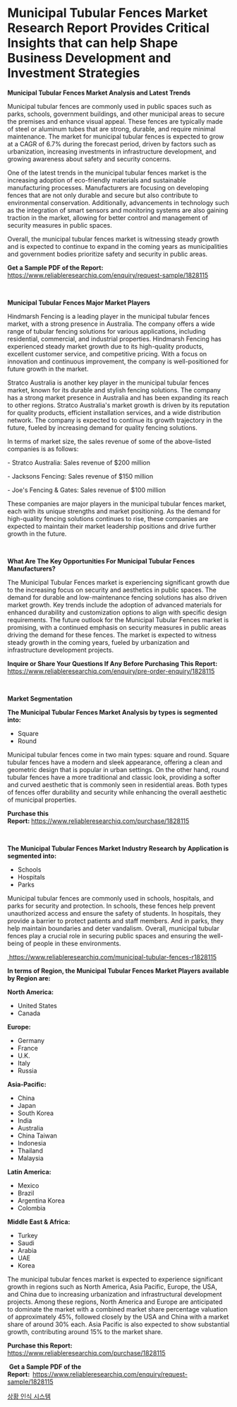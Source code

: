 <p><h1>Municipal Tubular Fences Market Research Report Provides Critical Insights that can help Shape Business Development and Investment Strategies</h1></p><p><strong>Municipal Tubular Fences Market Analysis and Latest Trends</strong></p>
<p><p>Municipal tubular fences are commonly used in public spaces such as parks, schools, government buildings, and other municipal areas to secure the premises and enhance visual appeal. These fences are typically made of steel or aluminum tubes that are strong, durable, and require minimal maintenance. The market for municipal tubular fences is expected to grow at a CAGR of 6.7% during the forecast period, driven by factors such as urbanization, increasing investments in infrastructure development, and growing awareness about safety and security concerns.</p><p>One of the latest trends in the municipal tubular fences market is the increasing adoption of eco-friendly materials and sustainable manufacturing processes. Manufacturers are focusing on developing fences that are not only durable and secure but also contribute to environmental conservation. Additionally, advancements in technology such as the integration of smart sensors and monitoring systems are also gaining traction in the market, allowing for better control and management of security measures in public spaces.</p><p>Overall, the municipal tubular fences market is witnessing steady growth and is expected to continue to expand in the coming years as municipalities and government bodies prioritize safety and security in public areas.</p></p>
<p><strong>Get a Sample PDF of the Report:&nbsp;</strong> <a href="https://www.reliableresearchiq.com/enquiry/request-sample/1828115">https://www.reliableresearchiq.com/enquiry/request-sample/1828115</a></p>
<p>&nbsp;</p>
<p><strong>Municipal Tubular Fences Major Market Players</strong></p>
<p><p>Hindmarsh Fencing is a leading player in the municipal tubular fences market, with a strong presence in Australia. The company offers a wide range of tubular fencing solutions for various applications, including residential, commercial, and industrial properties. Hindmarsh Fencing has experienced steady market growth due to its high-quality products, excellent customer service, and competitive pricing. With a focus on innovation and continuous improvement, the company is well-positioned for future growth in the market.</p><p>Stratco Australia is another key player in the municipal tubular fences market, known for its durable and stylish fencing solutions. The company has a strong market presence in Australia and has been expanding its reach to other regions. Stratco Australia's market growth is driven by its reputation for quality products, efficient installation services, and a wide distribution network. The company is expected to continue its growth trajectory in the future, fueled by increasing demand for quality fencing solutions.</p><p>In terms of market size, the sales revenue of some of the above-listed companies is as follows:</p><p>- Stratco Australia: Sales revenue of $200 million</p><p>- Jacksons Fencing: Sales revenue of $150 million</p><p>- Joe's Fencing & Gates: Sales revenue of $100 million</p><p>These companies are major players in the municipal tubular fences market, each with its unique strengths and market positioning. As the demand for high-quality fencing solutions continues to rise, these companies are expected to maintain their market leadership positions and drive further growth in the future.</p></p>
<p>&nbsp;</p>
<p><strong>What Are The Key Opportunities For Municipal Tubular Fences Manufacturers?</strong></p>
<p><p>The Municipal Tubular Fences market is experiencing significant growth due to the increasing focus on security and aesthetics in public spaces. The demand for durable and low-maintenance fencing solutions has also driven market growth. Key trends include the adoption of advanced materials for enhanced durability and customization options to align with specific design requirements. The future outlook for the Municipal Tubular Fences market is promising, with a continued emphasis on security measures in public areas driving the demand for these fences. The market is expected to witness steady growth in the coming years, fueled by urbanization and infrastructure development projects.</p></p>
<p><strong>Inquire or Share Your Questions If Any Before Purchasing This Report:</strong> <a href="https://www.reliableresearchiq.com/enquiry/pre-order-enquiry/1828115">https://www.reliableresearchiq.com/enquiry/pre-order-enquiry/1828115</a></p>
<p>&nbsp;</p>
<p><strong>Market Segmentation</strong></p>
<p><strong>The Municipal Tubular Fences Market Analysis by types is segmented into:</strong></p>
<p><ul><li>Square</li><li>Round</li></ul></p>
<p><p>Municipal tubular fences come in two main types: square and round. Square tubular fences have a modern and sleek appearance, offering a clean and geometric design that is popular in urban settings. On the other hand, round tubular fences have a more traditional and classic look, providing a softer and curved aesthetic that is commonly seen in residential areas. Both types of fences offer durability and security while enhancing the overall aesthetic of municipal properties.</p></p>
<p><strong>Purchase this Report:&nbsp;</strong><a href="https://www.reliableresearchiq.com/purchase/1828115">https://www.reliableresearchiq.com/purchase/1828115</a></p>
<p>&nbsp;</p>
<p><strong>The Municipal Tubular Fences Market Industry Research by Application is segmented into:</strong></p>
<p><ul><li>Schools</li><li>Hospitals</li><li>Parks</li></ul></p>
<p><p>Municipal tubular fences are commonly used in schools, hospitals, and parks for security and protection. In schools, these fences help prevent unauthorized access and ensure the safety of students. In hospitals, they provide a barrier to protect patients and staff members. And in parks, they help maintain boundaries and deter vandalism. Overall, municipal tubular fences play a crucial role in securing public spaces and ensuring the well-being of people in these environments.</p></p>
<p><a href="https://www.reliableresearchiq.com/municipal-tubular-fences-r1828115">&nbsp;https://www.reliableresearchiq.com/municipal-tubular-fences-r1828115</a></p>
<p><strong>In terms of Region, the Municipal Tubular Fences Market Players available by Region are:</strong></p>
<p>
    <p> <strong> North America: </strong>
        <ul>
            <li>United States</li>
            <li>Canada</li>
        </ul>
        </p> 
    <p> <strong> Europe: </strong>
        <ul>
            <li>Germany</li>
            <li>France</li>
            <li>U.K.</li>
            <li>Italy</li>
            <li>Russia</li>
        </ul>
        </p> 
    <p> <strong> Asia-Pacific: </strong>
        <ul>
            <li>China</li>
            <li>Japan</li>
            <li>South Korea</li>
            <li>India</li>
            <li>Australia</li>
            <li>China Taiwan</li>
            <li>Indonesia</li>
            <li>Thailand</li>
            <li>Malaysia</li>
        </ul>
        </p> 
    <p> <strong> Latin America: </strong>
        <ul>
            <li>Mexico</li>
            <li>Brazil</li>
            <li>Argentina Korea</li>
            <li>Colombia</li>
        </ul>
        </p> 
    <p> <strong> Middle East & Africa: </strong>
        <ul>
            <li>Turkey</li>
            <li>Saudi</li>
            <li>Arabia</li>
            <li>UAE</li>
            <li>Korea</li>
        </ul>
    </p>
    </p>
<p><p>The municipal tubular fences market is expected to experience significant growth in regions such as North America, Asia Pacific, Europe, the USA, and China due to increasing urbanization and infrastructural development projects. Among these regions, North America and Europe are anticipated to dominate the market with a combined market share percentage valuation of approximately 45%, followed closely by the USA and China with a market share of around 30% each. Asia Pacific is also expected to show substantial growth, contributing around 15% to the market share.</p></p>
<p><strong>Purchase this Report: </strong><a href="https://www.reliableresearchiq.com/purchase/1828115">https://www.reliableresearchiq.com/purchase/1828115</a></p>
<p>&nbsp;<strong>Get a Sample PDF of the Report:&nbsp;&nbsp;</strong><a href="https://www.reliableresearchiq.com/enquiry/request-sample/1828115">https://www.reliableresearchiq.com/enquiry/request-sample/1828115</a></p>
<p><strong></strong></p>
<p><p><a href="https://github.com/hxzi07639916/Market-Research-Report-List-3/blob/main/291765171168.md">상황 인식 시스템</a></p></p>